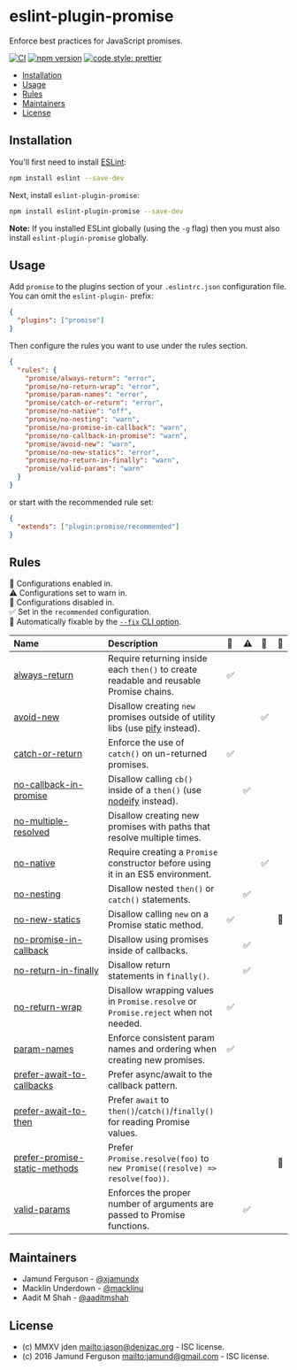 # eslint-plugin-promise

Enforce best practices for JavaScript promises.

[![CI](https://github.com/eslint-community/eslint-plugin-promise/actions/workflows/CI.yml/badge.svg)](https://github.com/eslint-community/eslint-plugin-promise/actions/workflows/CI.yml)
[![npm version](https://badge.fury.io/js/eslint-plugin-promise.svg)](https://www.npmjs.com/package/eslint-plugin-promise)
[![code style: prettier](https://img.shields.io/badge/code_style-prettier-ff69b4.svg)](https://github.com/prettier/prettier)

<!-- START doctoc generated TOC please keep comment here to allow auto update -->
<!-- DON'T EDIT THIS SECTION, INSTEAD RE-RUN doctoc TO UPDATE -->

- [Installation](#installation)
- [Usage](#usage)
- [Rules](#rules)
- [Maintainers](#maintainers)
- [License](#license)

<!-- END doctoc generated TOC please keep comment here to allow auto update -->

## Installation

You'll first need to install [ESLint](http://eslint.org):

```sh
npm install eslint --save-dev
```

Next, install `eslint-plugin-promise`:

```sh
npm install eslint-plugin-promise --save-dev
```

**Note:** If you installed ESLint globally (using the `-g` flag) then you must
also install `eslint-plugin-promise` globally.

## Usage

Add `promise` to the plugins section of your `.eslintrc.json` configuration
file. You can omit the `eslint-plugin-` prefix:

```json
{
  "plugins": ["promise"]
}
```

Then configure the rules you want to use under the rules section.

```json
{
  "rules": {
    "promise/always-return": "error",
    "promise/no-return-wrap": "error",
    "promise/param-names": "error",
    "promise/catch-or-return": "error",
    "promise/no-native": "off",
    "promise/no-nesting": "warn",
    "promise/no-promise-in-callback": "warn",
    "promise/no-callback-in-promise": "warn",
    "promise/avoid-new": "warn",
    "promise/no-new-statics": "error",
    "promise/no-return-in-finally": "warn",
    "promise/valid-params": "warn"
  }
}
```

or start with the recommended rule set:

```json
{
  "extends": ["plugin:promise/recommended"]
}
```

## Rules

<!-- begin auto-generated rules list -->

💼 Configurations enabled in.\
⚠️ Configurations set to warn in.\
🚫 Configurations disabled in.\
✅ Set in the `recommended` configuration.\
🔧 Automatically fixable by the
[`--fix` CLI option](https://eslint.org/docs/user-guide/command-line-interface#--fix).

| Name                                                                         | Description                                                                            | 💼  | ⚠️  | 🚫  | 🔧  |
| :--------------------------------------------------------------------------- | :------------------------------------------------------------------------------------- | :-- | :-- | :-- | :-- |
| [always-return](docs/rules/always-return.md)                                 | Require returning inside each `then()` to create readable and reusable Promise chains. | ✅  |     |     |     |
| [avoid-new](docs/rules/avoid-new.md)                                         | Disallow creating `new` promises outside of utility libs (use [pify][] instead).       |     |     | ✅  |     |
| [catch-or-return](docs/rules/catch-or-return.md)                             | Enforce the use of `catch()` on un-returned promises.                                  | ✅  |     |     |     |
| [no-callback-in-promise](docs/rules/no-callback-in-promise.md)               | Disallow calling `cb()` inside of a `then()` (use [nodeify][] instead).                |     | ✅  |     |     |
| [no-multiple-resolved](docs/rules/no-multiple-resolved.md)                   | Disallow creating new promises with paths that resolve multiple times.                 |     |     |     |     |
| [no-native](docs/rules/no-native.md)                                         | Require creating a `Promise` constructor before using it in an ES5 environment.        |     |     | ✅  |     |
| [no-nesting](docs/rules/no-nesting.md)                                       | Disallow nested `then()` or `catch()` statements.                                      |     | ✅  |     |     |
| [no-new-statics](docs/rules/no-new-statics.md)                               | Disallow calling `new` on a Promise static method.                                     | ✅  |     |     | 🔧  |
| [no-promise-in-callback](docs/rules/no-promise-in-callback.md)               | Disallow using promises inside of callbacks.                                           |     | ✅  |     |     |
| [no-return-in-finally](docs/rules/no-return-in-finally.md)                   | Disallow return statements in `finally()`.                                             |     | ✅  |     |     |
| [no-return-wrap](docs/rules/no-return-wrap.md)                               | Disallow wrapping values in `Promise.resolve` or `Promise.reject` when not needed.     | ✅  |     |     |     |
| [param-names](docs/rules/param-names.md)                                     | Enforce consistent param names and ordering when creating new promises.                | ✅  |     |     |     |
| [prefer-await-to-callbacks](docs/rules/prefer-await-to-callbacks.md)         | Prefer async/await to the callback pattern.                                            |     |     |     |     |
| [prefer-await-to-then](docs/rules/prefer-await-to-then.md)                   | Prefer `await` to `then()`/`catch()`/`finally()` for reading Promise values.           |     |     |     |     |
| [prefer-promise-static-methods](docs/rules/prefer-promise-static-methods.md) | Prefer `Promise.resolve(foo)` to `new Promise((resolve) => resolve(foo))`.             |     |     |     | 🔧  |
| [valid-params](docs/rules/valid-params.md)                                   | Enforces the proper number of arguments are passed to Promise functions.               |     | ✅  |     |     |

<!-- end auto-generated rules list -->

## Maintainers

- Jamund Ferguson - [@xjamundx][]
- Macklin Underdown - [@macklinu][]
- Aadit M Shah - [@aaditmshah][]

## License

- (c) MMXV jden <mailto:jason@denizac.org> - ISC license.
- (c) 2016 Jamund Ferguson <mailto:jamund@gmail.com> - ISC license.

[nodeify]: https://www.npmjs.com/package/nodeify
[pify]: https://www.npmjs.com/package/pify
[@aaditmshah]: https://github.com/aaditmshah
[@macklinu]: https://github.com/macklinu
[@xjamundx]: https://github.com/xjamundx
